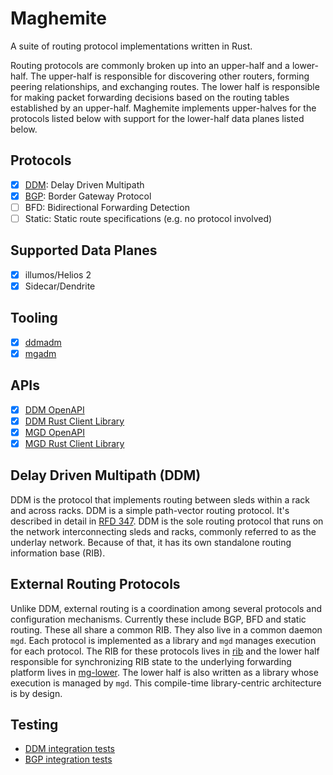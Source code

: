 Maghemite
=========

A suite of routing protocol implementations written in Rust.

Routing protocols are commonly broken up into an upper-half and a lower-half.
The upper-half is responsible for discovering other routers, forming peering
relationships, and exchanging routes. The lower half is responsible for making
packet forwarding decisions based on the routing tables established by an
upper-half. Maghemite implements upper-halves for the protocols listed below
with support for the lower-half data planes listed below.

## Protocols

- [x] [DDM](ddm): Delay Driven Multipath
- [x] [BGP](bgp): Border Gateway Protocol
- [ ] BFD: Bidirectional Forwarding Detection
- [ ] Static: Static route specifications (e.g. no protocol involved)

## Supported Data Planes

- [x] illumos/Helios 2
- [x] Sidecar/Dendrite

## Tooling

- [x] [ddmadm](ddmadm)
- [x] [mgadm](mgadm)

## APIs

- [x] [DDM OpenAPI](openapi/ddm-admin.json)
- [x] [DDM Rust Client Library](ddm-admin-client)
- [x] [MGD OpenAPI](openapi/mg-admin.json)
- [x] [MGD Rust Client Library](mg-admin-client)

## Delay Driven Multipath (DDM)

DDM is the protocol that implements routing between sleds within a rack and
across racks. DDM is a simple path-vector routing protocol. It's described in
detail in [RFD 347](https://rfd.shared.oxide.computer/rfd/0347). DDM is the
sole routing protocol that runs on the network interconnecting sleds and racks,
commonly referred to as the underlay network. Because of that, it has its own
standalone routing information base (RIB).

## External Routing Protocols

Unlike DDM, external routing is a coordination among several protocols and
configuration mechanisms. Currently these include BGP, BFD and static routing.
These all share a common RIB. They also live in a common daemon `mgd`. Each
protocol is implemented as a library and `mgd` manages execution for each
protocol. The RIB for these protocols lives in [rib](rdb) and the lower half
responsible for synchronizing RIB state to the underlying forwarding platform
lives in [mg-lower](mg-lower). The lower half is also written as a library
whose execution is managed by `mgd`. This compile-time library-centric
architecture is by design.

## Testing

- [DDM integration tests](tests/src/ddm.rs)
- [BGP integration tests](bgp/src/test.rs)
